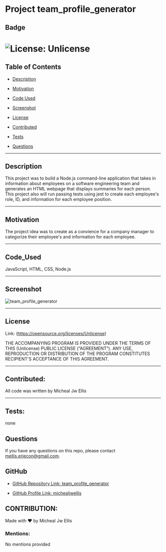 
  # Project  team_profile_generator
  
  ## Badge

  # ![License: Unlicense](https://img.shields.io/badge/license-Unlicense-black.svg)

  ## Table of Contents

  * [Description](#description)
  
  * [Motivation](#motivation)

  * [Code Used](#code_used)

  * [Screenshot](#screenshot)

  * [License](#license)

  * [Contributed](#contributed)

  * [Tests](#tests)

  * [Questions](#questions)

  ---

  ## Description

  This project was to build a Node.js command-line application that takes in information about employees on a software engineering team and generates an HTML webpage that displays summaries for each person.  This project also will run passing tests using jest to create each employee's role, ID, and information for each employee position.  

  ---

  ## Motivation

  The project idea was to create as a convience for a company manager to categorize their employee's and information for each employee. 

  ---

  ## Code_Used

  JavaScript, HTML, CSS, Node.js

  ---

  ## Screenshot

  ![team_profile_generator](test)

  ---

  ## License

  Link: (https://opensource.org/licenses/Unlicense)

  THE ACCOMPANYING PROGRAM IS PROVIDED UNDER THE TERMS OF THIS (Unlicense) PUBLIC LICENSE (“AGREEMENT”). ANY USE, REPRODUCTION OR DISTRIBUTION OF THE PROGRAM CONSTITUTES RECIPIENT'S ACCEPTANCE OF THIS AGREEMENT.

  ---

  ## Contributed:

  All code was written by Micheal Jw Ellis

  ---

  ## Tests: 

  none

  ## Questions

  If you have any questions on this repo, please contact mellis.eriecon@gmail.com.

  ## GitHub

  * [GitHub Repository Link: team_profile_generator](https://github.com/michealjwellis/team_profile_generator)

  * [GitHub Profile Link: michealjwellis](https://github.com/michealjwellis)

  ## CONTRIBUTION:

  Made with ❤️ by Micheal Jw Ellis 

  ### Mentions: 

  No mentions provided

